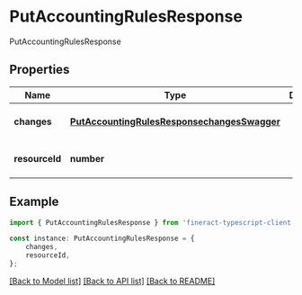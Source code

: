 # PutAccountingRulesResponse

PutAccountingRulesResponse

## Properties

Name | Type | Description | Notes
------------ | ------------- | ------------- | -------------
**changes** | [**PutAccountingRulesResponsechangesSwagger**](PutAccountingRulesResponsechangesSwagger.md) |  | [optional] [default to undefined]
**resourceId** | **number** |  | [optional] [default to undefined]

## Example

```typescript
import { PutAccountingRulesResponse } from 'fineract-typescript-client';

const instance: PutAccountingRulesResponse = {
    changes,
    resourceId,
};
```

[[Back to Model list]](../README.md#documentation-for-models) [[Back to API list]](../README.md#documentation-for-api-endpoints) [[Back to README]](../README.md)
